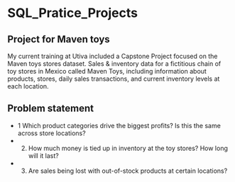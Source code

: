 # SQL_Pratice_Projects

## Project for Maven toys
My current training at Utiva included a Capstone Project focused on the Maven toys stores dataset. Sales & inventory data for a fictitious chain of toy stores in Mexico called Maven Toys, including information about products, stores, daily sales transactions, and current inventory levels at each location.

## Problem statement 
- 1 Which product categories drive the biggest profits? Is this the same across store locations? 
- 2. How much money is tied up in inventory at the toy stores? How long will it last?
- 3. Are sales being lost with out-of-stock products at certain locations?
